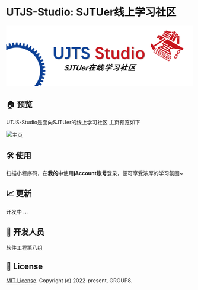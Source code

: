 # UTJS-Studio: SJTUer线上学习社区

![top_bar_img](/img/top_bar_i.png)

## 🏠 预览

UTJS-Studio是面向SJTUer的线上学习社区
主页预览如下

![主页](https://s3.bmp.ovh/imgs/2022/03/3ade3d156114dc80.jpg)

## 🛠 使用

扫描小程序码，在**我的**中使用**jAccount账号**登录，便可享受浓厚的学习氛围~

## 📈 更新

开发中 ...

## 👥 开发人员

软件工程第八组

## 📝 License

[MIT License](https://opensource.org/licenses/MIT). Copyright (c) 2022-present, GROUP8.

